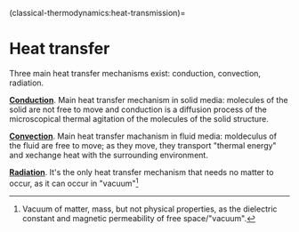 <!--
```{article-info}
:author: basics
:date: "{sub-ref}`today`"
:read-time: "{sub-ref}`wordcount-minutes` min read"
```
-->

(classical-thermodynamics:heat-transmission)=
# Heat transfer

Three main heat transfer mechanisms exist: conduction, convection, radiation.

[**Conduction**](classical-thermodynamics:heat-transmission:conduction). Main heat transfer mechanism in solid media: molecules of the solid are not free to move and conduction is a diffusion process of the microscopical thermal agitation of the molecules of the solid structure.

[**Convection**](classical-thermodynamics:heat-transmission:convection). Main heat transfer machanism in fluid media: moldeculus of the fluid are free to move; as they move, they transport "thermal energy" and xechange heat with the surrounding environment.

[**Radiation**](classical-thermodynamics:heat-transmission:radiation). It's the only heat transfer mechanism that needs no matter to occur, as it can occur in "vacuum"[^vacuum]


[^vacuum]: Vacuum of matter, mass, but not physical properties, as the dielectric constant and magnetic permeability of free space/"vacuum".
